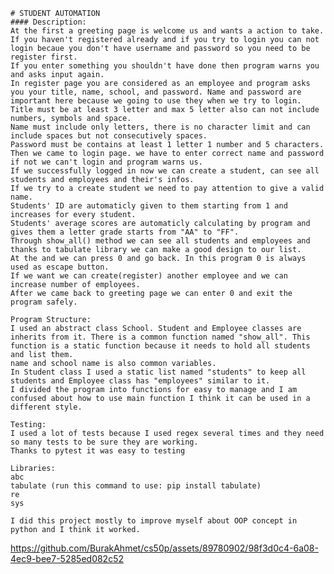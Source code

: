     # STUDENT AUTOMATION
    #### Description:
    At the first a greeting page is welcome us and wants a action to take.
    If you haven't registered already and if you try to login you can not login becaue you don't have username and password so you need to be register first.
    If you enter something you shouldn't have done then program warns you and asks input again.
    In register page you are considered as an employee and program asks you your title, name, school, and password. Name and password are important here because we going to use they when we try to login.
    Title must be at least 3 letter and max 5 letter also can not include numbers, symbols and space.
    Name must include only letters, there is no character limit and can include spaces but not consecutively spaces.
    Password must be contains at least 1 letter 1 number and 5 characters.
    Then we came to login page. we have to enter correct name and password if not we can't login and program warns us.
    If we successfully logged in now we can create a student, can see all students and employees and their's infos.
    If we try to a create student we need to pay attention to give a valid name.
    Students' ID are automaticly given to them starting from 1 and increases for every student.
    Students' average scores are automaticly calculating by program and gives them a letter grade starts from "AA" to "FF".
    Through show_all() method we can see all students and employees and thanks to tabulate library we can make a good design to our list.
    At the and we can press 0 and go back. In this program 0 is always used as escape button.
    If we want we can create(register) another employee and we can increase number of employees.
    After we came back to greeting page we can enter 0 and exit the program safely.

    Program Structure:
    I used an abstract class School. Student and Employee classes are inherits from it. There is a common function named "show_all". This function is a static function because it needs to hold all students and list them.
    name and school name is also common variables.
    In Student class I used a static list named "students" to keep all students and Employee class has "employees" similar to it.
    I divided the program into functions for easy to manage and I am confused about how to use main function I think it can be used in a different style.

    Testing:
    I used a lot of tests because I used regex several times and they need so many tests to be sure they are working.
    Thanks to pytest it was easy to testing

    Libraries:
    abc
    tabulate (run this command to use: pip install tabulate)
    re
    sys

    I did this project mostly to improve myself about OOP concept in python and I think it worked.
    
https://github.com/BurakAhmet/cs50p/assets/89780902/98f3d0c4-6a08-4ec9-bee7-5285ed082c52


    
